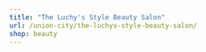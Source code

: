 ```yaml
---
title: "The Luchy's Style Beauty Salon"
url: /union-city/the-luchys-style-beauty-salon/
shop: beauty
---
```

